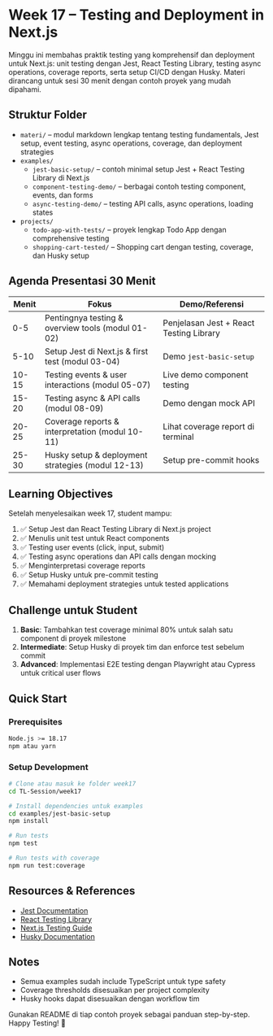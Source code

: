 # Week 17 – Testing and Deployment in Next.js

Minggu ini membahas praktik testing yang komprehensif dan deployment untuk Next.js: unit testing dengan Jest, React Testing Library, testing async operations, coverage reports, serta setup CI/CD dengan Husky. Materi dirancang untuk sesi 30 menit dengan contoh proyek yang mudah dipahami.

## Struktur Folder
- `materi/` – modul markdown lengkap tentang testing fundamentals, Jest setup, event testing, async operations, coverage, dan deployment strategies
- `examples/`
  - `jest-basic-setup/` – contoh minimal setup Jest + React Testing Library di Next.js
  - `component-testing-demo/` – berbagai contoh testing component, events, dan forms
  - `async-testing-demo/` – testing API calls, async operations, loading states
- `projects/`
  - `todo-app-with-tests/` – proyek lengkap Todo App dengan comprehensive testing
  - `shopping-cart-tested/` – Shopping cart dengan testing, coverage, dan Husky setup

## Agenda Presentasi 30 Menit
| Menit | Fokus | Demo/Referensi |
| --- | --- | --- |
| 0-5 | Pentingnya testing & overview tools (modul 01-02) | Penjelasan Jest + React Testing Library |
| 5-10 | Setup Jest di Next.js & first test (modul 03-04) | Demo `jest-basic-setup` |
| 10-15 | Testing events & user interactions (modul 05-07) | Live demo component testing |
| 15-20 | Testing async & API calls (modul 08-09) | Demo dengan mock API |
| 20-25 | Coverage reports & interpretation (modul 10-11) | Lihat coverage report di terminal |
| 25-30 | Husky setup & deployment strategies (modul 12-13) | Setup pre-commit hooks |

## Learning Objectives
Setelah menyelesaikan week 17, student mampu:
1. ✅ Setup Jest dan React Testing Library di Next.js project
2. ✅ Menulis unit test untuk React components
3. ✅ Testing user events (click, input, submit)
4. ✅ Testing async operations dan API calls dengan mocking
5. ✅ Menginterpretasi coverage reports
6. ✅ Setup Husky untuk pre-commit testing
7. ✅ Memahami deployment strategies untuk tested applications

## Challenge untuk Student
1. **Basic**: Tambahkan test coverage minimal 80% untuk salah satu component di proyek milestone
2. **Intermediate**: Setup Husky di proyek tim dan enforce test sebelum commit
3. **Advanced**: Implementasi E2E testing dengan Playwright atau Cypress untuk critical user flows

## Quick Start

### Prerequisites
```bash
Node.js >= 18.17
npm atau yarn
```

### Setup Development
```bash
# Clone atau masuk ke folder week17
cd TL-Session/week17

# Install dependencies untuk examples
cd examples/jest-basic-setup
npm install

# Run tests
npm test

# Run tests with coverage
npm run test:coverage
```

## Resources & References
- [Jest Documentation](https://jestjs.io/docs/getting-started)
- [React Testing Library](https://testing-library.com/docs/react-testing-library/intro/)
- [Next.js Testing Guide](https://nextjs.org/docs/testing)
- [Husky Documentation](https://typicode.github.io/husky/)

## Notes
- Semua examples sudah include TypeScript untuk type safety
- Coverage thresholds disesuaikan per project complexity
- Husky hooks dapat disesuaikan dengan workflow tim

Gunakan README di tiap contoh proyek sebagai panduan step-by-step. Happy Testing! 🧪

